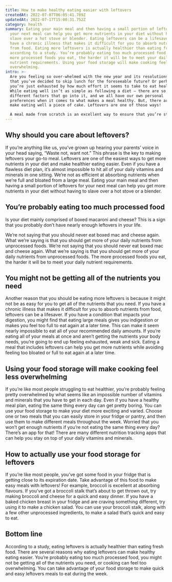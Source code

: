 ```yaml
---
title: How to make healthy eating easier with leftovers
createdAt: 2022-07-07T06:05:41.789Z
updatedAt: 2022-07-17T15:00:31.752Z
category: health
summary: Eating your main meal and then having a small portion of leftovers for
  your next meal can help you get more nutrients in your diet without having to
  slave over a hot stove or blender. Eating leftovers can be a lifesaver if you
  have a chronic illness that makes it difficult for you to absorb nutrients
  from food. Eating more leftovers is actually healthier than eating fresh food,
  according to a study. You’re probably eating too much processed food and the
  more processed foods you eat, the harder it will be to meet your daily
  nutrient requirements. Using your food storage will make cooking feel less
  overwhelming.
intro: >-
  Are you feeling so over-whelmed with the new year and its resolutions
  that you’ve decided to skip lunch for the foreseeable future? Or perhaps
  you’re just exhausted by how much effort it seems to take to eat healthy.
  While eating well isn’t as simple as following a diet — there are so many
  different factors that go into it, and we all have our own personal
  preferences when it comes to what makes a meal healthy. But, there are ways to
  make eating well a piece of cake. Leftovers are one of those ways! 

  A meal made from scratch is an excellent way to ensure that you’re staying on track with your New Year’s resolutions. However, cooking every night is not realistic for most people. That doesn’t mean you can’t enjoy home-cooked meals without going through all the stressors of making them yourself – leftover cooking is your solution!
---
```


## Why should you care about leftovers?

If you’re anything like us, you’ve grown up hearing your parents’ voice in your head saying, “Waste not, want not.” This phrase is the key to making leftovers your go-to meal.
Leftovers are one of the easiest ways to get more nutrients in your diet and make healthier eating easier. Even if you have a flawless diet plan, it’s almost impossible to hit all of your daily vitamins and minerals in one sitting.
We’re not as efficient at absorbing nutrients when we’re full and bloated from a large meal. Eating your main meal and then having a small portion of leftovers for your next meal can help you get more nutrients in your diet without having to slave over a hot stove or a blender.

## You’re probably eating too much processed food

Is your diet mainly comprised of boxed macaroni and cheese? This is a sign that you probably don’t have nearly enough leftovers in your life.

We’re not saying that you should never eat boxed mac and cheese again. What we’re saying is that you should get more of your daily nutrients from unprocessed foods.
We’re not saying that you should never eat boxed mac and cheese again. What we’re saying is that you should get more of your daily nutrients from unprocessed foods. The more processed foods you eat, the harder it will be to meet your daily nutrient requirements.

## You might not be getting all of the nutrients you need

Another reason that you should be eating more leftovers is because it might not be as easy for you to get all of the nutrients that you need. If you have a chronic illness that makes it difficult for you to absorb nutrients from food, leftovers can be a lifesaver. If you have a condition that impacts your digestion, you might find that eating large meals gives you indigestion or makes you feel too full to eat again at a later time. This can make it seem nearly impossible to eat all of your recommended daily amounts.
If you’re eating all of your meals at once and aren’t getting the nutrients your body needs, you’re going to end up feeling exhausted, weak and sick. Eating a meal that includes leftovers can help you get more nutrients while avoiding feeling too bloated or full to eat again at a later time.

## Using your food storage will make cooking feel less overwhelming

If you’re like most people struggling to eat healthier, you’re probably feeling pretty overwhelmed by what seems like an impossible number of vitamins and minerals that you have to get in each day. Even if you have a healthy meal plan, eating the same thing every day can get pretty boring.
You can use your food storage to make your diet more exciting and varied. Choose one or two meals that you can easily store in your fridge or pantry, and then use them to make different meals throughout the week.
Worried that you won’t get enough nutrients if you’re not eating the same thing every day? There’s an app for that! There are many different nutrition tracking apps that can help you stay on top of your daily vitamins and minerals.

## How to actually use your food storage for leftovers

If you’re like most people, you’ve got some food in your fridge that is getting close to its expiration date. Take advantage of this food to make easy meals with leftovers!
For example, broccoli is excellent at absorbing flavours. If you’ve got a broccoli stalk that’s about to get thrown out, try making broccoli and cheese for a quick and easy dinner.
If you have a baked chicken breast in your fridge and are craving something different, try using it to make a chicken salad. You can use your broccoli stalk, along with a few other unprocessed ingredients, to make a salad that’s quick and easy to eat.

## Bottom line

According to a study, eating leftovers is actually healthier than eating fresh food. There are several reasons why eating leftovers can make healthy eating easier. You’re probably eating too much processed food, you might not be getting all of the nutrients you need, or cooking can feel too overwhelming. You can take advantage of your food storage to make quick and easy leftovers meals to eat during the week.
